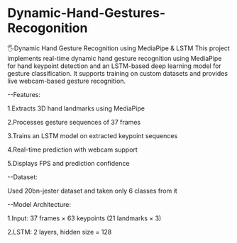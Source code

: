 # Dynamic-Hand-Gestures-Recogonition
🖐️Dynamic Hand Gesture Recognition using MediaPipe &amp; LSTM This project implements real-time dynamic hand gesture recognition using MediaPipe for hand keypoint detection and an LSTM-based deep learning model for gesture classification. It supports training on custom datasets and provides live webcam-based gesture recognition.

--Features:

1.Extracts 3D hand landmarks using MediaPipe

2.Processes gesture sequences of 37 frames

3.Trains an LSTM model on extracted keypoint sequences

4.Real-time prediction with webcam support

5.Displays FPS and prediction confidence

--Dataset:

Used 20bn-jester dataset and taken only 6 classes from it 

--Model Architecture:

1.Input: 37 frames × 63 keypoints (21 landmarks × 3)

2.LSTM: 2 layers, hidden size = 128
